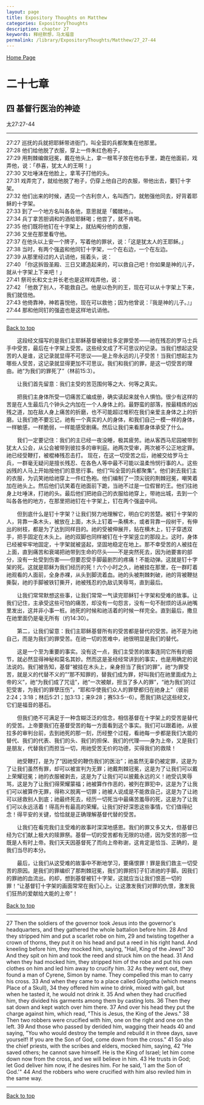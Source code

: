 ```yaml
---
layout: page
title: Expository Thoughts on Matthew
categories: ExpositoryThoughts
description: chapter 27
keywords: 释经默想，马太福音
permalink: /library/ExpositoryThoughts/Matthew/27_27-44
---
```

[ Home Page ]({{site.baseurl}}/index) <br>

<a name="0"></a>
# 二十七章 

## 四 基督行医治的神迹

太27:27-44

***

27:27 巡抚的兵就把耶稣带进衙门，叫全营的兵都聚集在他那里。<br>
27:28 他们给他脱了衣服，穿上一件朱红色袍子，<br>
27:29 用荆棘编做冠冕，戴在他头上，拿一根苇子放在他右手里，跪在他面前，戏弄他，说：「恭喜，犹太人的王啊！」<br>
27:30 又吐唾沫在他脸上，拿苇子打他的头。<br>
27:31 戏弄完了，就给他脱了袍子，仍穿上他自己的衣服，带他出去，要钉十字架。<br>
27:32 他们出来的时候，遇见一个古利奈人，名叫西门，就勉强他同去，好背着耶稣的十字架。<br>
27:33 到了一个地方名叫各各他，意思就是「髑髅地」。<br>
27:34 兵丁拿苦胆调和的酒给耶稣喝；他尝了，就不肯喝。<br>
27:35 他们既将他钉在十字架上，就拈阄分他的衣服，<br>
27:36 又坐在那里看守他。<br>
27:37 在他头以上安一个牌子，写着他的罪状，说：「这是犹太人的王耶稣。」<br>
27:38 当时，有两个强盗和他同钉十字架，一个在右边，一个在左边。<br>
27:39 从那里经过的人讥诮他，摇着头，说：<br>
27:40 「你这拆毁圣殿、三日又建造起来的，可以救自己吧！你如果是神的儿子，就从十字架上下来吧！」<br>
27:41 祭司长和文士并长老也是这样戏弄他，说：<br>
27:42 「他救了别人，不能救自己。他是以色列的王，现在可以从十字架上下来，我们就信他。<br>
27:43 他倚靠神，神若喜悦他，现在可以救他；因为他曾说：『我是神的儿子。』」<br>
27:44 那和他同钉的强盗也是这样地讥诮他。<br>

***

[Back to top](#0)

&emsp;&emsp;这段经文描写的是我们主耶稣基督被彼拉多定罪受苦——祂在残忍的罗马士兵手中受苦，最后在十字架上受苦。这些经文成了不可思议的记录。当我们想起这受苦的人是谁，这记录就显得不可思议——是上帝永远的儿子受苦！当我们想起主为哪些人受苦，这记录就显得更加不可思议。我们和我们的罪，是这一切受苦的理由。祂“为我们的罪死了”（林前15:3）。

&emsp;&emsp;让我们首先留意：我们主受的苦范围何等之大、何等之真实。

&emsp;&emsp;把我们主身体所受一切痛苦汇编成册，确实读起来就令人惧怕。很少有这样的苦是在人生最后几个钟头之内加在一个人身体上的。最野蛮的部落，按最精炼的凶残之道，加在敌人身上痛苦的折磨，也不可能超过堆积在我们亲爱主身体之上的折磨。让我们绝不要忘记，祂有一个真实的人的身体，和我们自己一模一样的身体，一样敏感，一样脆弱，一样能感受剧痛。然后让我们来看那身体承受了什么。

&emsp;&emsp;我们一定要记住：我们的主已经一夜没睡，极其疲劳。祂从客西马尼园被带到犹太人公会，从公会被带到彼拉多的审判庭。祂两次受审，两次被不公正地定罪。祂已经受鞭打，被棍棒残忍击打。 现在，在这一切受苦之后，祂被交给罗马士兵，一群毫无疑问是擅长残忍、在各色人等中最不可能以温柔怜悯行事的人。这些凶残的人马上开始按他们的意思行事。他们“叫全营的兵都聚集”。他们剥去我们主的衣服，为讥笑祂给祂穿上一件红色袍。他们编制了一顶尖锐的荆棘冠冕，嘲笑着加在祂头上。然后他们讥笑着在祂面前下跪，当祂不过是一位假冒的王。他们往祂身上吐唾沫，打祂的头。最后他们把祂自己的衣服给祂穿上，带祂出城，去到一个叫各各他的地方，在那里把祂钉在十字架上，钉在两个强盗中间。

&emsp;&emsp;但到底什么是钉十字架？让我们努力地理解它，明白它的苦楚。被钉十字架的人，背靠一条木头，被放在上面，木头上钉着一条横木，或者背靠一段树干，有伸出的树枝，都是为了达到同样目的。祂的受被伸展开，贴在横木上，钉子穿透双手，把手固定在木头上。祂的双脚也同样被钉在十字架竖立的那段上。这时，身体已经被牢牢地固定，十字架就被竖起，坚固地稳定在地上。那不幸受苦的人被挂在上面，直到痛苦和衰竭把祂带到生命的尽头——不是突然死去，因为祂要害的部分，没有一处受到伤害——但要忍受手脚最剧烈的疼痛！不能动弹。这就是钉十字架的死。这就是耶稣为我们经历的死！六个小时之久，祂被挂在那里，在一群盯着祂观看的人面前，全身赤裸，从头到脚流着血。祂的头被荆棘刺破，祂的背被鞭挞撕裂，祂的手脚被铁钉撕开，祂被残忍的仇敌讥笑辱骂，直到最后。

&emsp;&emsp;让我们常常默想这些事，让我们常常一气读完耶稣钉十字架和受难的故事。让我们记住，主承受这些可怕的痛苦，却没有一句怨言，没有一句不耐烦的话从祂嘴里发出，这并非小事一桩。祂死的时候和祂活着的时候一样完全。直到最后，撒旦在祂里面仍是毫无所有（约14:30）。

&emsp;&emsp;第二，让我们留意：我们主耶稣基督所有的受苦都是替代的受苦。祂不是为祂自己，而是为我们的罪受苦。在祂一切的苦难中，祂很明显是我们的替代。

&emsp;&emsp;这是一个至为重要的事实。没有这一点，我们主受苦的故事连同它所有的细节，就必然显得神秘和莫名其妙。然而这是圣经经常讲到的事实，也是用确定的说法说的。我们被告知，基督“被挂在木头上，亲身担当了我们的罪”，祂“为罪受苦，就是义的代替不义的”“那不知罪的，替我们成为罪，好叫我们在祂里面成为上帝的义”，祂“为我们成了咒诅”，祂“一次被献，担当了多人的罪”，“祂为我们的过犯受害，为我们的罪孽压伤”，“耶和华使我们众人的罪孽都归在祂身上”（彼前2:24；3:18；林后5:21；加3:13；来9:28；赛53:5--6）。愿我们熟记这些经文，它们是福音的基石。

&emsp;&emsp;但我们绝不可满足于一种含糊泛泛的信念，相信基督在十字架上的受苦是替代的受苦。上帝要我们在基督受苦的每一方面看到这个事实。我们可以跟着祂，从彼拉多的审判台前，去到祂死的那一刻，历经整个过程，看祂每一步都是我们大能的替代、我们的代表、我们的头、我们的担保、我们的代理——身为上帝，又是我们是朋友，代替我们而担当一切，用祂受苦无价的功德，买得我们的救赎！

&emsp;&emsp;祂受鞭打，是为了“因祂受的鞭伤我们的医治”；祂虽然无辜仍被定罪，这是为了让我们虽然有罪，却可以被宣判为无罪；祂戴荆棘冠冕，这是为了让我们可以戴上荣耀冠冕；祂的衣服被剥去，这是为了让我们可以披戴永远的义！祂受讥笑辱骂，这是为了让我们得荣耀蒙福；祂被算作作恶的，被列在罪犯中，这是为了让我们可以被算作无罪，得称义脱离一切罪；祂被人说成是不能救自己，这是为了让祂可以拯救别人到底；祂最终死去，经历一切死当中最痛苦羞辱的死，这是为了让我们可以永远活着！得高升有最高的荣耀。让我们好好深思这些事情，它们值得纪念！得平安的关键，恰恰就是正确理解基督代替的受苦。

&emsp;&emsp;让我们在看完我们主受难的故事时深深地感恩。我们的罪又多又大，但基督已经为它们献上极大的赎罪祭。基督一切的受苦都有无限的功德，因为受苦的那一位既是人有时上帝。我们天天因基督死了而向上帝称谢，这肯定是恰当、正确的，是我们当尽的本分。

&emsp;&emsp;最后，让我们从这受难的故事中不断地学习，要痛恨罪！罪是我们救主一切受苦的原因。是我们的罪编织了那荆棘冠冕，我们的罪把钉子钉进祂的手脚。因我们的罪祂的血流出。的却，想到基督被钉十字架，这就应当让我们恨恶一切的罪！“让基督钉十字架的画面常常在我们心上。让这激发我们对罪的仇恨，激发我们狂热的爱献给大能的上帝”！

[Back to top](#0)

***

27 Then the soldiers of the governor took Jesus into the governor's headquarters, and they gathered the whole battalion before him. 28 And they stripped him and put a scarlet robe on him, 29 and twisting together a crown of thorns, they put it on his head and put a reed in his right hand. And kneeling before him, they mocked him, saying, "Hail, King of the Jews!" 30 And they spit on him and took the reed and struck him on the head. 31 And when they had mocked him, they stripped him of the robe and put his own clothes on him and led him away to crucify him. 32 As they went out, they found a man of Cyrene, Simon by name. They compelled this man to carry his cross. 33 And when they came to a place called Golgotha (which means Place of a Skull), 34 they offered him wine to drink, mixed with gall, but when he tasted it, he would not drink it. 35 And when they had crucified him, they divided his garments among them by casting lots. 36 Then they sat down and kept watch over him there. 37 And over his head they put the charge against him, which read, "This is Jesus, the King of the Jews." 38 Then two robbers were crucified with him, one on the right and one on the left. 39 And those who passed by derided him, wagging their heads 40 and saying, "You who would destroy the temple and rebuild it in three days, save yourself! If you are the Son of God, come down from the cross." 41 So also the chief priests, with the scribes and elders, mocked him, saying, 42 "He saved others; he cannot save himself. He is the King of Israel; let him come down now from the cross, and we will believe in him. 43 He trusts in God; let God deliver him now, if he desires him. For he said, 'I am the Son of God.'" 44 And the robbers who were crucified with him also reviled him in the same way.

***

[Back to top](#0)
